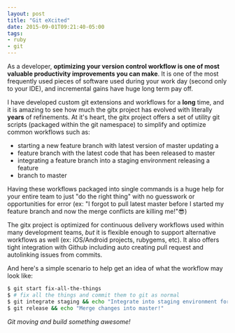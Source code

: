 ```yaml
---
layout: post
title: "Git eXcited"
date: 2015-09-01T09:21:40-05:00
tags:
- ruby
- git
---
```


As a developer, **optimizing your version control workflow is one of most valuable
productivity improvements you can make**.  It is one of the most
frequently used pieces of software used during your work day (second only to
your IDE), and incremental gains have huge long term pay off.

I have developed custom git extensions and workflows for a **long** time, and
it is amazing to see how much the gitx project has evolved with literally
**years** of refinements.  At it's heart, the gitx project offers a set of
utility git scripts (packaged within the git namespace) to simplify and
optimize common workflows such as:

* starting a new feature branch with latest version of master updating a
* feature branch with the latest code that has been released to master
* integrating a feature branch into a staging environment releasing a feature
* branch to master

Having these workflows packaged into single commands is a huge help for your
entire team to just "do the right thing" with no guesswork or opportunities for
error (ex: "I forgot to pull latest master before I started my feature branch
and now the merge conflicts are killing me!"😎)

The gitx project is optimized for continuous delivery workflows used within
many development teams, *but* it is flexible enough to support alternative
workflows as well (ex: iOS/Android projects, rubygems, etc).  It also offers
tight integration with Github including auto creating pull request and
autolinking issues from commits.

And here's a simple scenario to help get an idea of what the workflow may look
like:

```bash
$ git start fix-all-the-things
$ # fix all the things and commit them to git as normal
$ git integrate staging && echo "Integrate into staging environment for QA"
$ git release && echo "Merge changes into master!"
```

*Git moving and build something awesome!*
